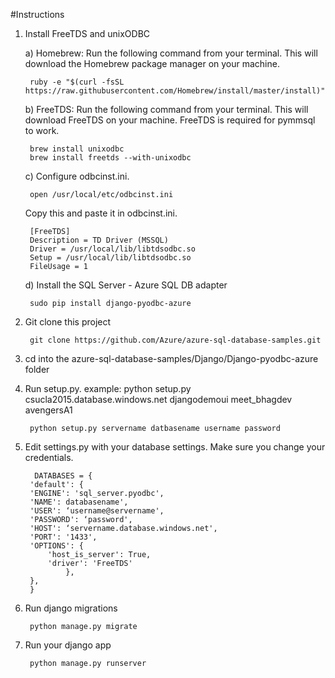 #Instructions



1. Install FreeTDS and unixODBC

	a) Homebrew: Run the following command from your terminal. This will download the Homebrew package manager on your machine.

        ruby -e "$(curl -fsSL https://raw.githubusercontent.com/Homebrew/install/master/install)"

	b) FreeTDS: Run the following command from your terminal. This will download FreeTDS on your 	machine. FreeTDS is required for pymmsql to work.
	
		brew install unixodbc
		brew install freetds --with-unixodbc        
		
	c) Configure odbcinst.ini.  
	
		open /usr/local/etc/odbcinst.ini	

	Copy this and paste it in odbcinst.ini.
	
		[FreeTDS]
		Description = TD Driver (MSSQL)
		Driver = /usr/local/lib/libtdsodbc.so
		Setup = /usr/local/lib/libtdsodbc.so
		FileUsage = 1
	

	d) Install the SQL Server - Azure SQL DB adapter

        sudo pip install django-pyodbc-azure


2. Git clone this project


        git clone https://github.com/Azure/azure-sql-database-samples.git


3. cd into the azure-sql-database-samples/Django/Django-pyodbc-azure folder


4. Run setup.py. example: python setup.py csucla2015.database.windows.net djangodemoui meet_bhagdev avengersA1


        python setup.py servername datbasename username password
        
        
   
5. Edit settings.py with your database settings. Make sure you change your credentials.
        
        
         DATABASES = {
    	'default': {
        'ENGINE': 'sql_server.pyodbc',
        'NAME': databasename',
        'USER': ‘username@servername',
        'PASSWORD': ‘password',
        'HOST': ‘servername.database.windows.net',
        'PORT': '1433',
        'OPTIONS': {
            'host_is_server': True,
            'driver': 'FreeTDS'
        	    },
		},
		}



7. Run django migrations

        python manage.py migrate

7. Run your django app

        python manage.py runserver



	


